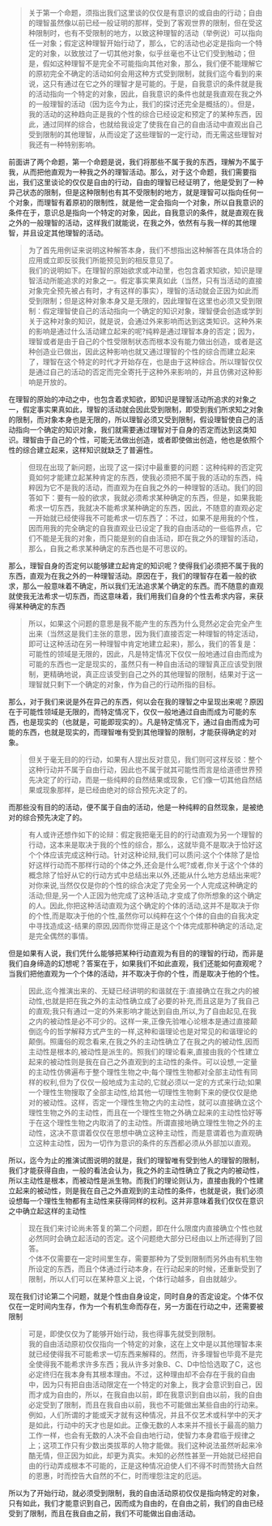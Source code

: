 <blockquote data-pid="JlVFjWU5">关于第一个命题，须指出我们这里谈的仅仅是有意识的或自由的行动；自由的理智虽然像以前已经一般证明的那样，受到了客观世界的限制，但在受这种限制时，也有不受限制的地方，以致这种理智的活动（举例说）可以指向任一对象；假定这种理智开始行动了，那么，它的活动也必定是指向一个特定的对象，以致放过了一切其他对象，似乎丝毫也不让它们受到触动；但是，假如这种理智不是完全不可能指向其他对象，那么，我们便不能理解它的原初完全不确定的活动如何会用这种方式受到限制，就我们迄今看到的来说，这只有通过在它之外的理智才是可能的。于是，自我意识的条件就是我的活动指向一个特定的对象，因此，自我意识的条件也就是我直观在我之外的一般理智的活动（因为迄今为止，我们的探讨还完全是概括的）。但是，我的活动的这种趋向正是我的个性的综合已经设定和预定了的某种东西，因此，通过同样的综合，也就给我设定了使我在自己的自由活动中直观出自己受到限制的其他理智，从而设定了这些理智的一定行动，而无需这些理智对我还有一种特别影响。</blockquote><p data-pid="1Nx1uzB3">前面讲了两个命题，第一个命题是说，我们将那些不属于我的东西，理解为不属于我，从而把他直观为一种我之外的理智活动。那么，对于这个命题，我们需要指出，我们这里谈论的仅仅是自由的行动，自由的理智已经证明了，他是受到了一种异己状态的限制，但是这种限制也有其不受限制的地方，就是理智可以指向任何一个对象，而理智有着原初的限制性，就是他一定会指向一个对象，所以自我意识的条件在于，意识总是指向一个特定的对象，因此，自我意识的条件，就是直观在我之外的一般理智的活动，这样我们就能说，在我之外，依然有与我一样的其他理智，并且设定其他理智的活动。</p><blockquote data-pid="czkcmJMd">为了首先用例证来说明这种解答本身，我们不想指出这种解答在具体场合的应用或立即反驳我们所能预见到的相反意见了。<br>我们的说明如下。在理智的原始欲求或冲动里，也包含着求知欲，知识是理智活动所能追求的对象之一。假定事实果真如此（当然，只有当活动的直接对象完全预先被占有时，才有这样的事实），理智的活动就会正因为如此而受到限制；但是这种对象本身又是无限的，因此理智在这里也必须又受到限制：假定理智使自己的活动指向一个确定的知识对象，理智便会创造或学到关于这种对象的知识，就是说，会通过外来影响而达到这类知识。这种外来的影响是通过什么活动建立起来的呢?纯粹是通过理智本身的否定；因为，理智或者是由于自己的个性受限制状态而根本没有能力做出创造，或者是这种创造业已做出，因此这种影响也就又通过理智的个性的综合而建立起来了，理智在这个特定的时代才开始存在，也是由于这种综合。所以理智仅仅是通过自己的活动的否定而完全寄托于这种外来影响的，并且仿佛对这种影响是开放的。</blockquote><p data-pid="H6JvXm0L">在理智的原始的冲动之中，也包含着求知欲，即知识是理智活动所追求的对象之一，假定事实果真如此，理智的活动就会因此受到限制，即受到我们所求知之对象的限制，而对象本身也是无限的，所以理智必须又受到限制，假设理智使自己的活动指向一个确定的知识对象，我们就需要通过理智对于自身的否定而达到这类知识。理智由于自己的个性，可能无法做出创造，或者即使做出创造，他也是依照个性的综合建立起来，这样知识就缺乏了普遍性。</p><blockquote data-pid="z_oMn-n4">但现在出现了新问题，出现了这一探讨中最重要的问题：这种纯粹的否定究竟如何才能建立起某种肯定的东西，使我必须把不属于我的活动的东西，纯粹因为它不是我的活动，而直观为在自我之外的一种理智的活动。我们的回答如下：要有一般的欲求，我就必须希求某种确定的东西，但是，如果我能希求一切东西，我就决不能希求某种确定的东西，因此，不随意的直观必定一开始就已经使得我不可能希求一切东西了：不过，如果不是用我的个性，因而用我的完全确定的自我直观业已设定了我的自由活动的一些临界点，它们不能是无我的对象，而只能是别的自由活动，即在我之外的理智的活动，那么，自我之希求某种确定的东西也是不可思议的。</blockquote><p data-pid="DqAMnnz7">那么，理智自身的否定何以能够建立起肯定的知识呢？使得我们必须把不属于我的东西，直观为在我之外的一种理智活动。原因在于，我们的理智存在着一般的欲求，那么一般意味着不确定，所以我们无法追求某个确定的东西。而不随意的直观就使我无法希求一切东西，而这意味着，我们用我们自身的个性去希求内容，来获得某种确定的东西</p><blockquote data-pid="Ai90c8Y7">所以，如果这个问题的意思是我不能产生的东西为什么竞然必定会完全产生出来（当然这是我们主张的意思，因为我们直接否定一种理智的特定活动，即可让这种活动在另一种理智中肯定地建立起来)，那么，我们的答复是：可能性的领域是无限的，因此，凡是特定情况下仅仅一般地通过自由而成为可能的东西也一定是现实的，虽然只有一种自由活动的理智真正应该受到限制，更精确地说，真正应该受到自己之外的其他理智的限制，结果对于这一理智就只剩下一个确定的对象，作为自己的行动所指的目标。</blockquote><p data-pid="usvze-OW">那么，对于我们来说是外在异己的东西，何以会在我的理智之中呈现出来呢？原因在于可能性领域是无限的，而特定情况下，仅仅一般地通过自由而成为可能的东西，也是现实的（也就是，可能即现实的）。凡是特定情况下，通过自由而成为可能的东西，也就是现实的，而理智唯有受到其他理智的限制，才能获得确定的对象。</p><blockquote data-pid="TOLwdhcU">但关于毫无目的的行动，如果有人提出反对意见，我们则可这样反驳：整个这种行动并不属于自由行动，因此也不属于就其可能性而言是给道德世界预先决定了的行动，而是一些纯粹的自然结果或现象，它们像一切其他自然结果或现象那样，是已经由绝对的综合预先决定了的。</blockquote><p data-pid="aMyLZQ_N">而那些没有目的的活动，便不属于自由的活动，他是一种纯粹的自然现象，是被绝对的综合预先决定了的。</p><blockquote data-pid="V8PaSEZd">有人或许还想作如下的论辩：假定我把毫无目的的行动直观为另一个理智的行动，这本来是取决于我的个性的综合，那么，这就毕竟不是取决于恰好这个个体应该完成这种行动。针对这种论辩,我们可以质问:这个个体除了是恰好这样行动而不那样行动的个体之外,还会是什么呢?或者,你关于这个个体的概念除了恰好从它的行动方式中总结出来以外,还能从什么地方总结出来呢?对你来说,当然仅仅是你的个性的综合决定了完全另一个人完成这种确定的活动;但是,另一个人正因为他完成了这种活动,才变成了你所想象的这个确定的人。因此,你把这种活动直观为这个确定的个体的活动,这并不是取决于你的个性,而是取决于他的个性,虽然你可以纯粹在这个个体的自由的自我决定中寻找造成这-结果的原因,因而你觉得正是这个个体完成那种确定的活动,定是完全偶然的事情。</blockquote><p data-pid="5J0RpcBN">但是如果有人说，我们凭什么能够把某种行动直观为有目的的理智的行动，而非是我们自身缔造的幻想呢？答案在于，如果我们不如此直观，我们还能如何直观呢？当我们把他直观为一个个体的活动，并不取决于你的个性，而是取决于他的个性。</p><blockquote data-pid="Am_YOUh_">因此,迄今推演出来的、无疑已经讲明的和谐就在于:直接确立在我之内的被动性,也就是把在我之外的主动性确立成了必要的补充,而且这是为了我自己的直观;我只有通过一定的外来影响才能达到自由,所以,为了自由起见,在我之内的被动性是必不可少的。这样一来,正像先验唯心论根本是通过直接颠倒迄今的哲学解释方式产生的一样,这种和谐理论也是对常见的和谐理论的颠倒。照庸俗的观念看来,在我之外的主动性确立了在我之内的被动性,因而主动性是根本的,被动性是派生的。照我们的理论看来,直接由我的个性建立起来的被动性则是我在自己之外直观到的主动性的条件。可以设想,一定量的主动性仿佛遍布于整个理性生物之中;每个理性生物都对全部主动性有同样的权利,但为了仅仅一般地成为主动的,它就必须以一定的方式来行动;如果一个理性生物搜取了全部主动性,给其他一切理性生物剩下来的便仅仅是绝对的被动性。这样，否定一个理性生物之内的主动性，就可以直接确立这个理性生物之外的主动性，而且在一个理性生物之外确立起来的主动性恰好等于在这个理性生物之内取消了的主动性。所谓直接地确立理性生物之外的主动性，这决不意谓着仅仅在思想中确立这种主动性，而是意谓着也为直观确立这种主动性，因为一切作为意识的条件的东西都必须从外部加以直观。</blockquote><p data-pid="D9sh9f-K">所以，迄今为止的推演试图说明的就是，我们的理智唯有受到他人的理智的限制，我们才能获得自由，一般的看法会认为，我之外的主动性确立了我之内的被动性，所以主动性是根本，而被动性是派生物。而我们的理论则认为，直接由我的个性建立起来的被动性，则是我在自己之外直观到的主动性的条件，也就是说，我们必须设想每一个理性生物都有主动性来获得同样的权利。这并非意味着我们仅仅在意识之中确立起这样的主动性</p><blockquote data-pid="4NvwiWoT">现在我们来讨论尚未答复的第二个问题，即在什么限度内直接确立个性也就必然同时会确立起活动的否定。这个问题绝大部分已经由以上所述得到了回答。<br>个体不仅需要在一定时间里生存，需要那种为了受到限制而另外由有机生物所设定的东西，而且个体通过行动本身，在行动起来的时候，还重新受到了限制，所以人们可以在某种意义上说，个体行动越多，自由就越少。</blockquote><p data-pid="OTVC0ZIX">现在我们讨论第二个问题，就是个性由自身设定，同时自身的否定设定。个体不仅仅在一定时间内生存，作为一个有机生命而存在，另一方面在行动之中，还需要被限制</p><blockquote data-pid="if6b0l6w">可是，即使仅仅为了能够开始行动，我也得事先就受到限制。<br>我的自由活动原初仅仅指向一个特定的对象，这在上文中是以其他理智本来就已经使得我不可能希求一切东西来解释的。然而，许多理智也毕竟不是完全使得我不能希求许多东西；我从许多对象B、C、D中恰恰选取了C，这也必定终归在我本身有其根本理由。不过，这种理由却不会存在于我的自由中，因为只有把自由活动限定在一个特定的对象上，我才会意识到自己，因而才成为自由的，所以，在我自由以前，即在我意识到自由以前，我的自由必定受到了限制，而且在我自由以前，我也不可能做出某些自由的行动来。例如，人们所谓的才能或天才就有这种情况，并且不仅艺术或科学中的天才是如此，行动中的天才也是如此。正像无数的人本来并不擅长于最高的脑力工作一样，也会有无数的人决不会自由地行动，使智力本身君临于规律之上；这项工作只有少数出类拔萃的人物才能做。我们这种说法虽然听起来冷酷无情，但正因为如此，却更为真实。未知的必然性甚至一开始就已经把自由的行动弄成根本不可能的，正是这种情况迫使人们不得不时而赞扬大自然的恩惠，时而控告大自然的不仁，时而埋怨注定的厄运。</blockquote><p data-pid="JxmkD0t0">所以为了开始行动，就必须受到限制，我的自由活动原初仅仅是指向特定的对象，只有如此，我们才能意识到自己，因而成为自由的，在自由之前，我们的自由已经受到了限制，而且在我自由之前，我们不可能做出自由活动。</p><p></p>